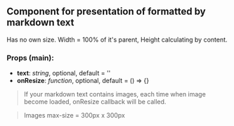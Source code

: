 ## **Component for presentation of formatted by markdown text**

Has no own size. Width = 100% of it's parent, Height calculating by content.

### Props (main):
* **text**: _string_, optional, default = ''
* **onResize**: _function_, optional, default = () => {}

> If your markdown text contains images, each time when image become loaded, onResize callback will be called.

> Images max-size = 300px x 300px
